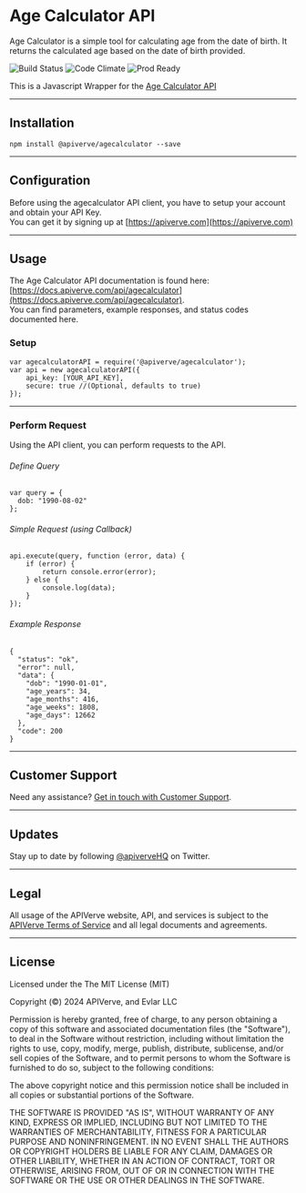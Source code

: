 Age Calculator API
============

Age Calculator is a simple tool for calculating age from the date of birth. It returns the calculated age based on the date of birth provided.

![Build Status](https://img.shields.io/badge/build-passing-green)
![Code Climate](https://img.shields.io/badge/maintainability-B-purple)
![Prod Ready](https://img.shields.io/badge/production-ready-blue)

This is a Javascript Wrapper for the [Age Calculator API](https://apiverve.com/marketplace/api/agecalculator)

---

## Installation
	npm install @apiverve/agecalculator --save

---

## Configuration

Before using the agecalculator API client, you have to setup your account and obtain your API Key.  
You can get it by signing up at [https://apiverve.com](https://apiverve.com)

---

## Usage

The Age Calculator API documentation is found here: [https://docs.apiverve.com/api/agecalculator](https://docs.apiverve.com/api/agecalculator).  
You can find parameters, example responses, and status codes documented here.

### Setup

```
var agecalculatorAPI = require('@apiverve/agecalculator');
var api = new agecalculatorAPI({
    api_key: [YOUR_API_KEY],
    secure: true //(Optional, defaults to true)
});
```

---


### Perform Request
Using the API client, you can perform requests to the API.

###### Define Query

```
var query = {
  dob: "1990-08-02"
};
```

###### Simple Request (using Callback)

```
api.execute(query, function (error, data) {
    if (error) {
        return console.error(error);
    } else {
        console.log(data);
    }
});
```

###### Example Response

```
{
  "status": "ok",
  "error": null,
  "data": {
    "dob": "1990-01-01",
    "age_years": 34,
    "age_months": 416,
    "age_weeks": 1808,
    "age_days": 12662
  },
  "code": 200
}
```

---

## Customer Support

Need any assistance? [Get in touch with Customer Support](https://apiverve.com/contact).

---

## Updates
Stay up to date by following [@apiverveHQ](https://twitter.com/apiverveHQ) on Twitter.

---

## Legal

All usage of the APIVerve website, API, and services is subject to the [APIVerve Terms of Service](https://apiverve.com/terms) and all legal documents and agreements.

---

## License
Licensed under the The MIT License (MIT)

Copyright (&copy;) 2024 APIVerve, and Evlar LLC

Permission is hereby granted, free of charge, to any person obtaining a copy of this software and associated documentation files (the "Software"), to deal in the Software without restriction, including without limitation the rights to use, copy, modify, merge, publish, distribute, sublicense, and/or sell copies of the Software, and to permit persons to whom the Software is furnished to do so, subject to the following conditions:

The above copyright notice and this permission notice shall be included in all copies or substantial portions of the Software.

THE SOFTWARE IS PROVIDED "AS IS", WITHOUT WARRANTY OF ANY KIND, EXPRESS OR IMPLIED, INCLUDING BUT NOT LIMITED TO THE WARRANTIES OF MERCHANTABILITY, FITNESS FOR A PARTICULAR PURPOSE AND NONINFRINGEMENT. IN NO EVENT SHALL THE AUTHORS OR COPYRIGHT HOLDERS BE LIABLE FOR ANY CLAIM, DAMAGES OR OTHER LIABILITY, WHETHER IN AN ACTION OF CONTRACT, TORT OR OTHERWISE, ARISING FROM, OUT OF OR IN CONNECTION WITH THE SOFTWARE OR THE USE OR OTHER DEALINGS IN THE SOFTWARE.